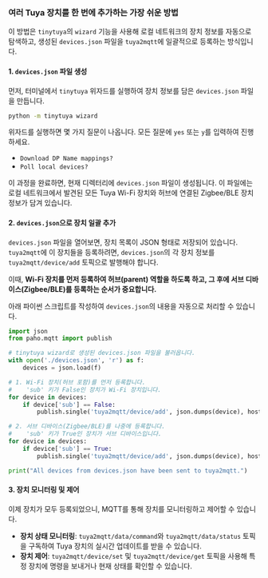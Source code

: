 ### 여러 Tuya 장치를 한 번에 추가하는 가장 쉬운 방법

이 방법은 `tinytuya`의 `wizard` 기능을 사용해 로컬 네트워크의 장치 정보를 자동으로 탐색하고, 생성된 `devices.json` 파일을 `tuya2mqtt`에 일괄적으로 등록하는 방식입니다.

#### 1\. `devices.json` 파일 생성

먼저, 터미널에서 `tinytuya` 위자드를 실행하여 장치 정보를 담은 `devices.json` 파일을 만듭니다.

```sh
python -m tinytuya wizard
```

위자드를 실행하면 몇 가지 질문이 나옵니다. 모든 질문에 `yes` 또는 `y`를 입력하여 진행하세요.

  * `Download DP Name mappings?`
  * `Poll local devices?`

이 과정을 완료하면, 현재 디렉터리에 `devices.json` 파일이 생성됩니다. 이 파일에는 로컬 네트워크에서 발견된 모든 Tuya Wi-Fi 장치와 허브에 연결된 Zigbee/BLE 장치 정보가 담겨 있습니다.

#### 2\. `devices.json`으로 장치 일괄 추가

`devices.json` 파일을 열어보면, 장치 목록이 JSON 형태로 저장되어 있습니다. `tuya2mqtt`에 이 장치들을 등록하려면, `devices.json`의 각 장치 정보를 `tuya2mqtt/device/add` 토픽으로 발행해야 합니다.

이때, **Wi-Fi 장치를 먼저 등록하여 허브(parent) 역할을 하도록 하고, 그 후에 서브 디바이스(Zigbee/BLE)를 등록하는 순서가 중요합니다.**

아래 파이썬 스크립트를 작성하여 `devices.json`의 내용을 자동으로 처리할 수 있습니다.

```python
import json
from paho.mqtt import publish

# tinytuya wizard로 생성된 devices.json 파일을 불러옵니다.
with open('./devices.json', 'r') as f:
    devices = json.load(f)

# 1. Wi-Fi 장치(허브 포함)를 먼저 등록합니다.
#    'sub' 키가 False인 장치가 Wi-Fi 장치입니다.
for device in devices:
    if device['sub'] == False:
        publish.single('tuya2mqtt/device/add', json.dumps(device), hostname = 'localhost')

# 2. 서브 디바이스(Zigbee/BLE)를 나중에 등록합니다.
#    'sub' 키가 True인 장치가 서브 디바이스입니다.
for device in devices:
    if device['sub'] == True:
        publish.single('tuya2mqtt/device/add', json.dumps(device), hostname = 'localhost')

print("All devices from devices.json have been sent to tuya2mqtt.")
```

#### 3\. 장치 모니터링 및 제어

이제 장치가 모두 등록되었으니, MQTT를 통해 장치를 모니터링하고 제어할 수 있습니다.

  * **장치 상태 모니터링**: `tuya2mqtt/data/command`와 `tuya2mqtt/data/status` 토픽을 구독하여 Tuya 장치의 실시간 업데이트를 받을 수 있습니다.
  * **장치 제어**: `tuya2mqtt/device/set` 및 `tuya2mqtt/device/get` 토픽을 사용해 특정 장치에 명령을 보내거나 현재 상태를 확인할 수 있습니다.
